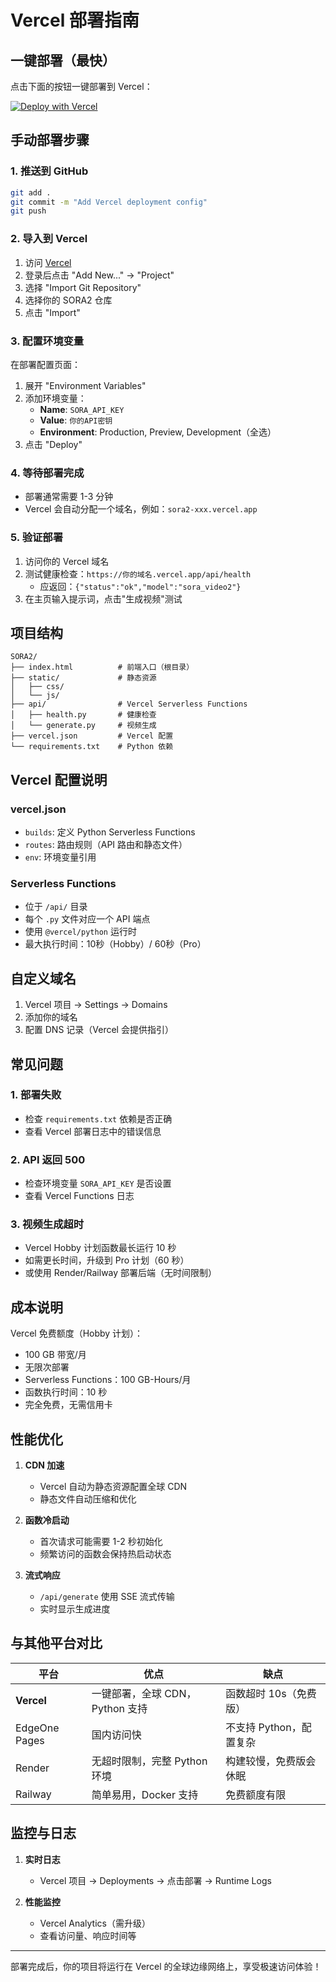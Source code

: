 # Vercel 部署指南

## 一键部署（最快）

点击下面的按钮一键部署到 Vercel：

[![Deploy with Vercel](https://vercel.com/button)](https://vercel.com/new/clone?repository-url=https://github.com/你的用户名/SORA2&env=SORA_API_KEY&envDescription=Sora%20API%20密钥&envLink=https://api.dzz.ai)

## 手动部署步骤

### 1. 推送到 GitHub
```bash
git add .
git commit -m "Add Vercel deployment config"
git push
```

### 2. 导入到 Vercel
1. 访问 [Vercel](https://vercel.com)
2. 登录后点击 "Add New..." → "Project"
3. 选择 "Import Git Repository"
4. 选择你的 SORA2 仓库
5. 点击 "Import"

### 3. 配置环境变量
在部署配置页面：
1. 展开 "Environment Variables"
2. 添加环境变量：
   - **Name**: `SORA_API_KEY`
   - **Value**: `你的API密钥`
   - **Environment**: Production, Preview, Development（全选）
3. 点击 "Deploy"

### 4. 等待部署完成
- 部署通常需要 1-3 分钟
- Vercel 会自动分配一个域名，例如：`sora2-xxx.vercel.app`

### 5. 验证部署
1. 访问你的 Vercel 域名
2. 测试健康检查：`https://你的域名.vercel.app/api/health`
   - 应返回：`{"status":"ok","model":"sora_video2"}`
3. 在主页输入提示词，点击"生成视频"测试

## 项目结构

```
SORA2/
├── index.html          # 前端入口（根目录）
├── static/             # 静态资源
│   ├── css/
│   └── js/
├── api/                # Vercel Serverless Functions
│   ├── health.py       # 健康检查
│   └── generate.py     # 视频生成
├── vercel.json         # Vercel 配置
└── requirements.txt    # Python 依赖
```

## Vercel 配置说明

### vercel.json
- `builds`: 定义 Python Serverless Functions
- `routes`: 路由规则（API 路由和静态文件）
- `env`: 环境变量引用

### Serverless Functions
- 位于 `/api/` 目录
- 每个 `.py` 文件对应一个 API 端点
- 使用 `@vercel/python` 运行时
- 最大执行时间：10秒（Hobby）/ 60秒（Pro）

## 自定义域名

1. Vercel 项目 → Settings → Domains
2. 添加你的域名
3. 配置 DNS 记录（Vercel 会提供指引）

## 常见问题

### 1. 部署失败
- 检查 `requirements.txt` 依赖是否正确
- 查看 Vercel 部署日志中的错误信息

### 2. API 返回 500
- 检查环境变量 `SORA_API_KEY` 是否设置
- 查看 Vercel Functions 日志

### 3. 视频生成超时
- Vercel Hobby 计划函数最长运行 10 秒
- 如需更长时间，升级到 Pro 计划（60 秒）
- 或使用 Render/Railway 部署后端（无时间限制）

## 成本说明

Vercel 免费额度（Hobby 计划）：
- 100 GB 带宽/月
- 无限次部署
- Serverless Functions：100 GB-Hours/月
- 函数执行时间：10 秒
- 完全免费，无需信用卡

## 性能优化

1. **CDN 加速**
   - Vercel 自动为静态资源配置全球 CDN
   - 静态文件自动压缩和优化

2. **函数冷启动**
   - 首次请求可能需要 1-2 秒初始化
   - 频繁访问的函数会保持热启动状态

3. **流式响应**
   - `/api/generate` 使用 SSE 流式传输
   - 实时显示生成进度

## 与其他平台对比

| 平台 | 优点 | 缺点 |
|------|------|------|
| **Vercel** | 一键部署，全球 CDN，Python 支持 | 函数超时 10s（免费版） |
| EdgeOne Pages | 国内访问快 | 不支持 Python，配置复杂 |
| Render | 无超时限制，完整 Python 环境 | 构建较慢，免费版会休眠 |
| Railway | 简单易用，Docker 支持 | 免费额度有限 |

## 监控与日志

1. **实时日志**
   - Vercel 项目 → Deployments → 点击部署 → Runtime Logs

2. **性能监控**
   - Vercel Analytics（需升级）
   - 查看访问量、响应时间等

---

部署完成后，你的项目将运行在 Vercel 的全球边缘网络上，享受极速访问体验！

